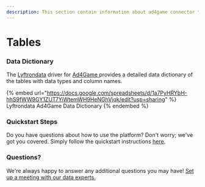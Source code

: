 ```yaml
---
description: This section contain information about ad4game connector tables information
---
```


# Tables

### Data Dictionary

The [Lyftrondata](https://www.lyftrondata.com/) driver for [Ad4Game](https://www.lyftrondata.com/integration/ad4game/)[ ](https://www.lyftrondata.com/integration/ad4game/)provides a detailed data dictionary of the tables with data types and column names.

{% embed url="https://docs.google.com/spreadsheets/d/1a7PyHRYbH-hhS9fWW9GY1ZUT7YiWtemWH9HeNGhVjqk/edit?usp=sharing" %}
Lyftrondata Ad4Game Data Dictionary
{% endembed %}

### Quickstart Steps

Do you have questions about how to use the platform? Don't worry; we've got you covered. Simply follow the quickstart instructions [here](../../../../quickstart-steps.md).

### Questions? <a href="#questions" id="questions"></a>

We're always happy to answer any additional questions you may have! [Set up a meeting with our data experts.](https://www.lyftrondata.com/book-a-meeting/)

